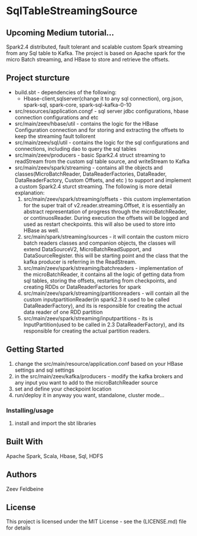 # SqlTableStreamingSource

## Upcoming Medium tutorial... 

Spark2.4 distributed, fault tolerant and scalable custom Spark streaming from any Sql table to Kafka. 
The project is based on Apache spark for the micro Batch streaming, and HBase to store and retrieve the offsets.

## Project sturcture

 * build.sbt - dependencies of the following:
     * Hbase-client,sqlserver(change it to any sql connection), org.json, spark-sql, spark-core, spark-sql-kafka-0-10
 * src/resources/application.congf - sql server jdbc configurations, hbase connection configurations and etc
 * src/main/zeev/hbase/util - contains the logic for the HBase Configuration connection and for storing and extracting the offsets to keep the streaming fault tollorent
 * src/main/zeev/sql/util - contains the logic for the sql configurations and connections, including dao to query the sql tables
 * src/main/zeev/producers - basic Spark2.4 struct streaming to readStream from the custom sql table source, and writeStream to Kafka
 * src/main/zeev/spark/streaming - contains all the objects and classes(MicroBatchReader, DataReaderFactories, DataReader, DataReaderFactory, Custom Offsets, and etc  ) to support and implement a custom Spark2.4 sturct streaming. The following is more detail explanation:
     1. src/main/zeev/spark/streaming/offsets - this custom implementation for the super trait of v2.reader.streaming.Offset, it is essentially an abstract representation of progress through the microBatchReader, or continuosReader. During execution the offsets will be logged and used as restart checkpoints. this will also be used to store into HBase as well.
     2. src/main/spark/streaming/sources - it will contain the custom micro batch readers classes and companion objects, the classes will extend DataSourceV2, MicroBatchReadSupport, and DataSourceRegister. this will be starting point and the class that the kafka producer is referring in the ReadStream.
     3. src/main/zeev/spark/streaming/batchreaders - implementation of the microBatchReader, it contains all the logic of getting data from sql tables, storing the offsets, restarting from checkpoints, and creating RDDs or DataReaderFactories for spark
     4. src/main/zeev/spark/streaming/partitionreaders - will contain all the custom inputpartitionReader(in spark2.3 it used to be called DataReaderFactory), and its is responsible for creating the actual data reader of one RDD partition
     5. src/main/zeev/spark/streaming/inputpartitions - its is InputPartition(used to be called in 2.3 DataReaderFactory), and its responsible for creating the actual partition readers.


## Getting Started

 1. change the src/main/resource/application.conf based on your HBase settings and sql settings
 2. in the src/main/zeev/kafka/producers - modify the kafka brokers and any input you want to add to the microBatchReader source
 3. set and define your checkpoint location
 4. run/deploy it in anyway you want, standalone, cluster mode...


### Installing/usage
1. install and import the sbt libraries


## Built With
Apache Spark, Scala, Hbase, Sql, HDFS

## Authors
Zeev Feldbeine

## License
This project is licensed under the MIT License - see the (LICENSE.md) file for details

